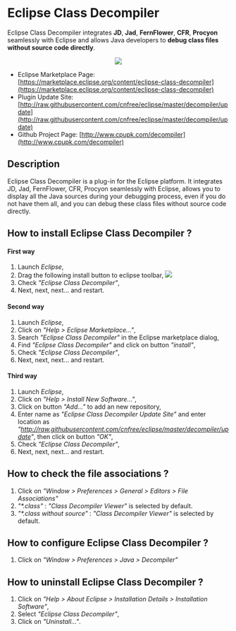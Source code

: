 # Eclipse Class Decompiler
Eclipse Class Decompiler integrates **JD**, **Jad**, **FernFlower**, **CFR**, **Procyon** seamlessly with Eclipse and allows Java developers to **debug class files without source code directly**.

<p align="center"><img src="http://images.blogjava.net/blogjava_net/cnfree/17092/o_debugclass.png"></p>

- Eclipse Marketplace Page: [https://marketplace.eclipse.org/content/eclipse-class-decompiler](https://marketplace.eclipse.org/content/eclipse-class-decompiler)
- Plugin Update Site: [http://raw.githubusercontent.com/cnfree/eclipse/master/decompiler/update](http://raw.githubusercontent.com/cnfree/eclipse/master/decompiler/update)
- Github Project Page: [http://www.cpupk.com/decompiler](http://www.cpupk.com/decompiler)

## Description
Eclipse Class Decompiler is a plug-in for the Eclipse platform. It integrates JD, Jad, FernFlower, CFR, Procyon seamlessly with Eclipse, 
allows you to display all the Java sources during your debugging process, even if you do not have them all, 
and you can debug these class files without source code directly.

## How to install Eclipse Class Decompiler ?

#### First way
  1. Launch _Eclipse_,
  2. Drag the following install button to eclipse toolbar, [<img src="https://marketplace.eclipse.org/sites/all/themes/solstice/public/images/marketplace/btn-install.png">](http://marketplace.eclipse.org/marketplace-client-intro?mpc_install=472922)
  3. Check _"Eclipse Class Decompiler"_,
  4. Next, next, next... and restart.
  

#### Second way
  1. Launch _Eclipse_,
  2. Click on _"Help > Eclipse Marketplace..."_,
  3. Search _"Eclipse Class Decompiler"_ in the Eclipse marketplace dialog,
  4. Find _"Eclipse Class Decompiler"_ and click on button _"install"_,
  5. Check _"Eclipse Class Decompiler"_,
  6. Next, next, next... and restart.
  
#### Third way
  1. Launch _Eclipse_,
  2. Click on _"Help > Install New Software..."_,
  3. Click on button _"Add..."_ to add an new repository,
  4. Enter name as _"Eclipse Class Decompiler Update Site"_ and enter location as _"http://raw.githubusercontent.com/cnfree/eclipse/master/decompiler/update"_, then click on button _"OK"_,
  5. Check _"Eclipse Class Decompiler"_,
  6. Next, next, next... and restart.
  
## How to check the file associations ?
  1. Click on _"Window > Preferences > General > Editors > File Associations"_
  2. _"*.class"_ : _"Class Decompiler Viewer"_ is selected by default.
  3. _"*.class without source"_ : _"Class Decompiler Viewer"_ is selected by default.

## How to configure Eclipse Class Decompiler ?
  1. Click on _"Window > Preferences > Java > Decompiler"_

## How to uninstall Eclipse Class Decompiler ?
  1. Click on _"Help > About Eclipse > Installation Details > Installation Software"_,
  2. Select _"Eclipse Class Decompiler"_,
  3. Click on _"Uninstall..."_.
